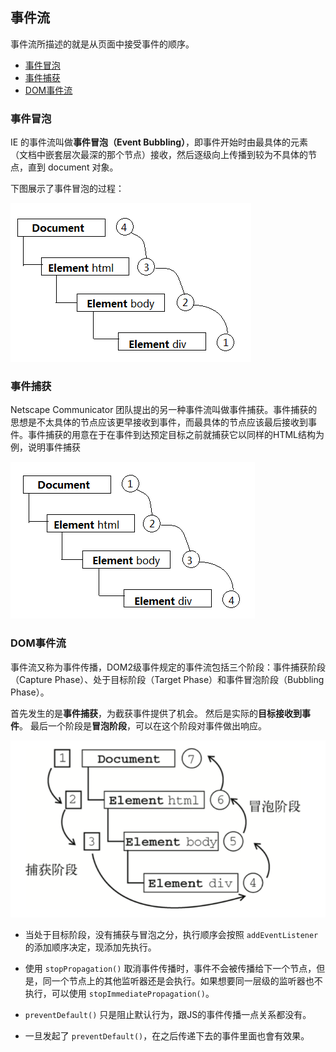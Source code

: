 ## 事件流

事件流所描述的就是从页面中接受事件的顺序。

- [事件冒泡](#事件冒泡)
- [事件捕获](#事件捕获)
- [DOM事件流](#DOM事件流)

### 事件冒泡

IE 的事件流叫做**事件冒泡（Event Bubbling）**，即事件开始时由最具体的元素（文档中嵌套层次最深的那个节点）接收，然后逐级向上传播到较为不具体的节点，直到 document 对象。

下图展示了事件冒泡的过程：

![事件冒泡](../../images/6/1f61e06e-ada8-4203-85f7-d2fe90c3ddad.png)

### 事件捕获

Netscape Communicator 团队提出的另一种事件流叫做事件捕获。事件捕获的思想是不太具体的节点应该更早接收到事件，而最具体的节点应该最后接收到事件。事件捕获的用意在于在事件到达预定目标之前就捕获它以同样的HTML结构为例，说明事件捕获

![事件捕获](../../images/6/425d90be-846f-46b5-9d28-1cfc2aec9dcb.png)

### DOM事件流

事件流又称为事件传播，DOM2级事件规定的事件流包括三个阶段：事件捕获阶段（Capture Phase）、处于目标阶段（Target Phase）和事件冒泡阶段（Bubbling Phase）。

首先发生的是**事件捕获**，为截获事件提供了机会。 然后是实际的**目标接收到事件**。 最后一个阶段是**冒泡阶段**，可以在这个阶段对事件做出响应。

![DOM事件流](../../images/6/6b1680eb-2cd4-4224-8597-1dbfa813c3a0.png)

- 当处于目标阶段，没有捕获与冒泡之分，执行顺序会按照 `addEventListener` 的添加顺序决定，现添加先执行。
- 使用 `stopPropagation()` 取消事件传播时，事件不会被传播给下一个节点，但是，同一个节点上的其他监听器还是会执行。如果想要同一层级的监听器也不执行，可以使用 `stopImmediatePropagation()`。

- `preventDefault()` 只是阻止默认行为，跟JS的事件传播一点关系都没有。
- 一旦发起了 `preventDefault()`，在之后传递下去的事件里面也會有效果。